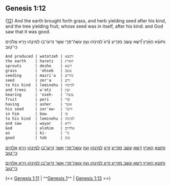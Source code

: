## Genesis 1:12

([12](http://biblehub.com/text/genesis/1-12.htm)) And the earth brought forth grass, and herb yielding seed after his kind, and the tree yielding fruit, whose seed was in itself, after his kind: and God saw that it was good.

וַתֹּוצֵ֨א הָאָ֜רֶץ דֶּ֠שֶׁא עֵ֣שֶׂב מַזְרִ֤יעַ זֶ֙רַע֙ לְמִינֵ֔הוּ וְעֵ֧ץ עֹֽשֶׂה־פְּרִ֛י אֲשֶׁ֥ר זַרְעֹו־בֹ֖ו לְמִינֵ֑הוּ וַיַּ֥רְא אֱלֹהִ֖ים כִּי־טֹֽוב׃

	And produced | watotzeh | ותוצא
	the earth    | haretz   | הארץ
	sprouts      | deshe    | דשא
	grass        | 'ehseb   | עשב
	seeding      | mazri'a  | מזריע
	seed         | zer'a    | זרע
	to his kind  | leminehu | למינהו
	and trees    | w'etz    | ועץ
	bearing      | 'oseh-   | עשה־
	fruit        | peri     | פרי
	having       | asher    | אשר
	his seed     | zar'ow-  | זרעו־
	in him       | bow      | בו
	to his kind  | leminehu | למינהו
	and saw      | wayar    | וירא
	God          | elohim   | אלהים
	as           | ki-      | כי־
	good         | tob      | טוב
 

[ותוצא](/keys/VThVTzA) [הארץ](/keys/HARTz) [דשא](/keys/DShA) [עשב](/keys/OShB) [מזריע](/keys/MZRIO) [זרע](/keys/ZRO) [למינהו](/keys/LMINHV) [ועץ](/keys/VOTz) [עשה־פרי](/keys/OShH-PRI) [אשר](/keys/AShR) [זרעו־בו](/keys/ZROV-BV) [למינהו](/keys/LMINHV) [וירא](/keys/VIRA) [אלהים](/keys/ALHIM) [כי־טוב](/keys/KI-TVB)׃

[ותוצא הארץ דשא עשב מזריע זרע למינהו ועץ עשה־פרי אשר זרעו־בו למינהו וירא אלהים כי־טוב](/keys/VThVTzA.HARTz.DShA.OShB.MZRIO.ZRO.LMINHV.VOTz.OShH-PRI.AShR.ZROV-BV.LMINHV.VIRA.ALHIM.KI-TVB)׃

(<< [Genesis 1:11](/genesis/1/11) | ^^[Genesis 1](/genesis/1)^^ | [Genesis 1:13](/genesis/1/13) >>)
